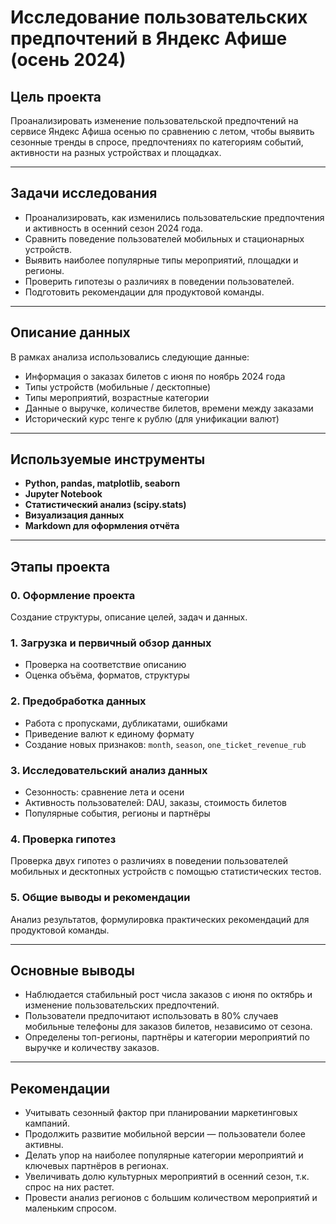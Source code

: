 # Исследование пользовательских предпочтений в Яндекс Афише (осень 2024)

## Цель проекта

Проанализировать изменение пользовательской предпочтений на сервисе Яндекс Афиша осенью по сравнению с летом, чтобы выявить сезонные тренды в спросе, предпочтениях по категориям событий, активности на разных устройствах и площадках.

---

## Задачи исследования

- Проанализировать, как изменились пользовательские предпочтения и активность в осенний сезон 2024 года.
- Сравнить поведение пользователей мобильных и стационарных устройств.
- Выявить наиболее популярные типы мероприятий, площадки и регионы.
- Проверить гипотезы о различиях в поведении пользователей.
- Подготовить рекомендации для продуктовой команды.

---

## Описание данных

В рамках анализа использовались следующие данные:

- Информация о заказах билетов с июня по ноябрь 2024 года
- Типы устройств (мобильные / десктопные)
- Типы мероприятий, возрастные категории
- Данные о выручке, количестве билетов, времени между заказами
- Исторический курс тенге к рублю (для унификации валют)

---

## Используемые инструменты

- **Python, pandas, matplotlib, seaborn**
- **Jupyter Notebook**
- **Статистический анализ (scipy.stats)**
- **Визуализация данных**
- **Markdown для оформления отчёта**

---

## Этапы проекта

### 0. Оформление проекта
Создание структуры, описание целей, задач и данных.

### 1. Загрузка и первичный обзор данных
- Проверка на соответствие описанию
- Оценка объёма, форматов, структуры

### 2. Предобработка данных
- Работа с пропусками, дубликатами, ошибками
- Приведение валют к единому формату
- Создание новых признаков: `month`, `season`, `one_ticket_revenue_rub`

### 3. Исследовательский анализ данных
- Сезонность: сравнение лета и осени
- Активность пользователей: DAU, заказы, стоимость билетов
- Популярные события, регионы и партнёры

### 4. Проверка гипотез
Проверка двух гипотез о различиях в поведении пользователей мобильных и десктопных устройств с помощью статистических тестов.

### 5. Общие выводы и рекомендации
Анализ результатов, формулировка практических рекомендаций для продуктовой команды.

---

## Основные выводы

- Наблюдается стабильный рост числа заказов с июня по октябрь и изменение пользовательских предпочтений.
- Пользователи предпочитают использовать в 80% случаев мобильные телефоны для заказов билетов, независимо от сезона.
- Определены топ-регионы, партнёры и категории мероприятий по выручке и количеству заказов.

---

## Рекомендации

- Учитывать сезонный фактор при планировании маркетинговых кампаний.
- Продолжить развитие мобильной версии — пользователи более активны.
- Делать упор на наиболее популярные категории мероприятий и ключевых партнёров в регионах.
- Увеличивать долю культурных мероприятий в осенний сезон, т.к. спрос на них растет.
- Провести анализ регионов с большим количеством мероприятий и маленьким спросом.



